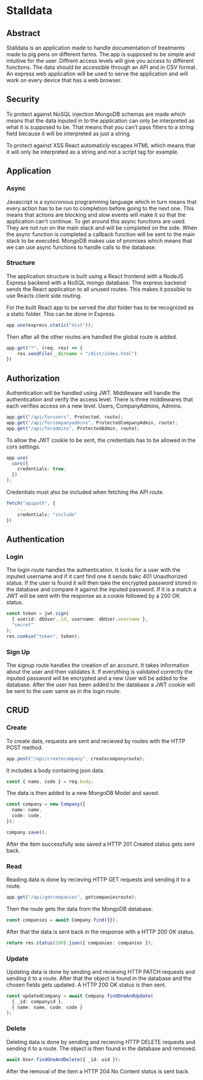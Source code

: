 # Stalldata

## Abstract

Stalldata is an application made to handle documentation of treatments made to pig pens on different farms. The app is supposed to be simple and intuitive for the user. Diffrent access levels will give you access to different functions. The data should be accessible through an API and in CSV format. An express web application will be used to serve the application and will work on every device that has a web browser.

## Security

To protect against NoSQL injection MongoDB schemas are made which means that the data inputed in to the application can only be interpreted as what it is supposed to be. That means that you can't pass filters to a string field because it will be interpreted as just a string.

To protect against XSS React automaticly escapes HTML which means that it will only be interpreted as a string and not a script tag for example.

## Application

### Async

Javascript is a syncronous programming language which in turn means that every action has to be run to completion before going to the next one. This means that actions are blocking and slow events will make it so that the application can't continue. To get around this async functions are used. They are not run on the main stack and will be completed on the side. When the async function is completed a callback function will be sent to the main stack to be executed. MongoDB makes use of promises which means that we can use async functions to handle calls to the database.

### Structure

The application structure is built using a React frontend with a NodeJS Express backend with a NoSQL mongo database. The express backend sends the React application to all unused routes. This makes it possible to use Reacts client side routing.

For the built React app to be served the _dist_ folder has to be recognized as a static folder. This can be done in Express.

```ts
app.use(express.static("dist"));
```
Then after all the other routes are handled the global route is added.
```ts
app.get("*", (req, res) => {
    res.sendFile(__dirname + "/dist/index.html")
})
```

## Authorization

Authentication will be handled using JWT. Middleware will handle the authentication and verify the access level. There is three middlewares that each verifies access on a new level. Users, CompanyAdmins, Admins.

```ts
app.get("/api/forusers", Protected, route);
app.get("/api/forcompanyadmins", ProtectedCompanyAdmin, route);
app.get("/api/foradmins", ProtectedAdmin, route);
```

To allow the JWT cookie to be sent, the credentials has to be allowed in the cors settings.

```ts
app.use(
  cors({
    credentials: true,
  })
);
```

Credentials must also be included when fetching the API route.

```ts
fetch("apipath", {
    ...
    credentials: "include"
})
```

## Authentication

### Login

The login route handles the authentication. It looks for a user with the inputed username and if it cant find one it sends bakc 401 Unauthorized status. If the user is found it will then take the encrypted password stored in the database and compare it against the inputed password. If it is a match a JWT will be sent with the response as a cookie followed by a 200 OK status.

```ts
const token = jwt.sign(
  { userid: dbUser._id, username: dbUser.username },
  "secret"
);
res.cookie("token", token);
```

### Sign Up

The signup route handles the creation of an account. It takes information about the user and then validates it. If everything is validated correctly the inputed password will be encrypted and a new User will be added to the database. After the user has been added to the database a JWT cookie will be sent to the user same as in the login route.

## CRUD

### Create

To create data, requests are sent and recieved by routes with the HTTP POST method.

```ts
app.post("/api/createcompany", createcompanyroute);
```

It includes a body containing json data.

```ts
const { name, code } = req.body;
```

The data is then added to a new MongoDB Model and saved.

```ts
const company = new Company({
  name: name,
  code: code,
});

company.save();
```

After the item successfully was saved a HTTP 201 Created status gets sent back.

### Read

Reading data is done by recieving HTTP GET requests and sending it to a route.

```ts
app.get("/api/getcompanies", getcompaniesroute);
```

Then the route gets the data from the MongoDB database.

```ts
const companies = await Company.find({});
```

After that the data is sent back in the response with a HTTP 200 OK status.

```ts
return res.status(200).json({ companies: companies });
```

### Update

Updating data is done by sending and recieving HTTP PATCH requests and sending it to a route. After that the object is found in the database and the chosen fields gets updated. A HTTP 200 OK status is then sent.

```ts
const updatedCompany = await Company.findOneAndUpdate(
  { _id: companyid },
  { name: name, code: code }
);
```

### Delete

Deleting data is done by sending and recieving HTTP DELETE requests and sending it to a route. The object is then found in the database and removed.

```ts
await User.findOneAndDelete({ _id: uid });
```

After the removal of the item a HTTP 204 No Content status is sent back.
